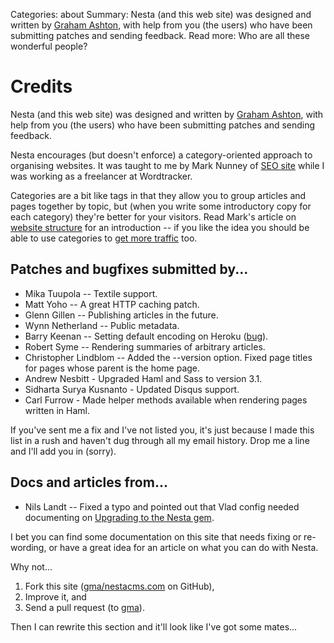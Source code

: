 Categories: about
Summary: Nesta (and this web site) was designed and written by [Graham Ashton][gma], with help from you (the users) who have been submitting patches and sending feedback.
Read more: Who are all these wonderful people?

# Credits

Nesta (and this web site) was designed and written by [Graham
Ashton][gma], with help from you (the users) who have been submitting
patches and sending feedback.

[gma]: http://effectif.com

Nesta encourages (but doesn't enforce) a category-oriented approach to
organising websites. It was taught to me by Mark Nunney of [SEO
site][ss] while I was working as a freelancer at Wordtracker.

[ss]: http://www.seosite.co.uk/

Categories are a bit like tags in that they allow you to group articles
and pages together by topic, but (when you write some introductory copy
for each category) they're better for your visitors. Read Mark's
article on [website structure][nunney1] for an introduction -- if you
like the idea you should be able to use categories to [get more
traffic][nunney2] too.

[nunney1]: http://www.wordtracker.com/academy/website-structure
[nunney2]: http://www.wordtracker.com/academy/site-structure-planning-seo

## Patches and bugfixes submitted by...

 - Mika Tuupola -- Textile support.
 - Matt Yoho -- A great HTTP caching patch.
 - Glenn Gillen -- Publishing articles in the future.
 - Wynn Netherland -- Public metadata.
 - Barry Keenan -- Setting default encoding on Heroku ([bug][bug14]).
 - Robert Syme -- Rendering summaries of arbitrary articles.
 - Christopher Lindblom -- Added the --version option. Fixed page titles
   for pages whose parent is the home page.
 - Andrew Nesbitt - Upgraded Haml and Sass to version 3.1.
 - Sidharta Surya Kusnanto - Updated Disqus support.
 - Carl Furrow - Made helper methods available when rendering pages
   written in Haml.

If you've sent me a fix and I've not listed you, it's just because I
made this list in a rush and haven't dug through all my email history.
Drop me a line and I'll add you in (sorry).

[bug14]: https://github.com/gma/nesta/issues#issue/14

## Docs and articles from...

 - Nils Landt -- Fixed a typo and pointed out that Vlad config needed
   documenting on [Upgrading to the Nesta gem][upgrading].

[upgrading]: /blog/upgrading-to-the-gem

I bet you can find some documentation on this site that needs fixing or
re-wording, or have a great idea for an article on what you can do with
Nesta.

Why not...

1. Fork this site ([gma/nestacms.com][repo] on GitHub),
2. Improve it, and
3. Send a pull request (to [gma][gma]).

Then I can rewrite this section and it'll look like I've got some
mates...

[repo]: https://github.com/gma/nestacms.com
[gma]: https://github.com/gma
